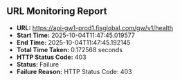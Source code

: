 ## URL Monitoring Report

- **URL:** https://api-gw1-prod1.fisglobal.com/gw/v1/health
- **Start Time:** 2025-10-04T11:47:45.019577
- **End Time:** 2025-10-04T11:47:45.192145
- **Total Time Taken:** 0.172568 seconds
- **HTTP Status Code:** 403
- **Status:** Failure
- **Failure Reason:** HTTP Status Code: 403
